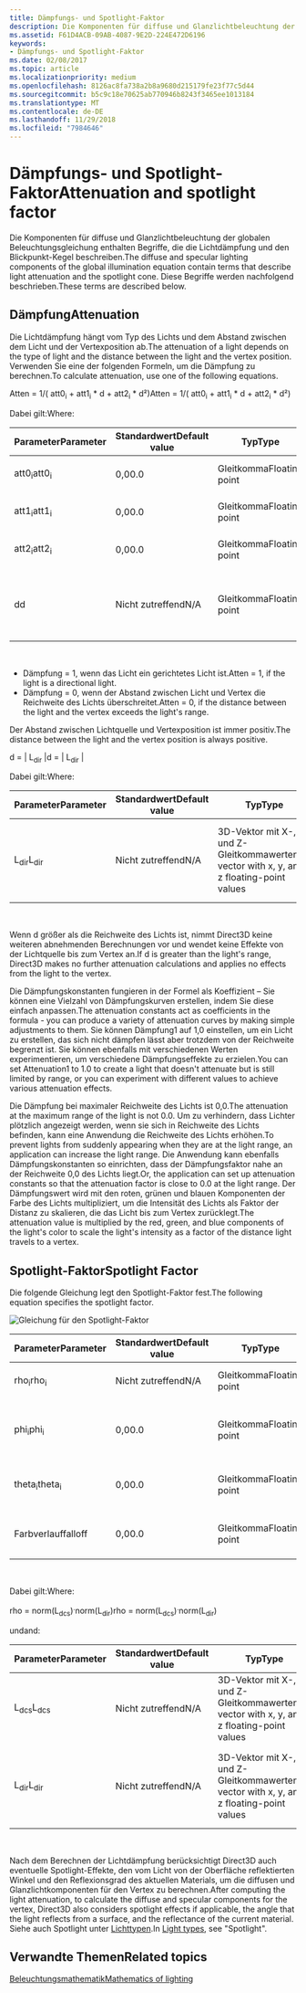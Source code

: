 ```yaml
---
title: Dämpfungs- und Spotlight-Faktor
description: Die Komponenten für diffuse und Glanzlichtbeleuchtung der globalen Beleuchtungsgleichung enthalten Begriffe, die die Lichtdämpfung und den Blickpunkt-Kegel beschreiben.
ms.assetid: F61D4ACB-09AB-4087-9E2D-224E472D6196
keywords:
- Dämpfungs- und Spotlight-Faktor
ms.date: 02/08/2017
ms.topic: article
ms.localizationpriority: medium
ms.openlocfilehash: 8126ac8fa738a2b8a9680d215179fe23f77c5d44
ms.sourcegitcommit: b5c9c18e70625ab770946b8243f3465ee1013184
ms.translationtype: MT
ms.contentlocale: de-DE
ms.lasthandoff: 11/29/2018
ms.locfileid: "7984646"
---
```

# <a name="attenuation-and-spotlight-factor"></a><span data-ttu-id="07e97-104">Dämpfungs- und Spotlight-Faktor</span><span class="sxs-lookup"><span data-stu-id="07e97-104">Attenuation and spotlight factor</span></span>


<span data-ttu-id="07e97-105">Die Komponenten für diffuse und Glanzlichtbeleuchtung der globalen Beleuchtungsgleichung enthalten Begriffe, die die Lichtdämpfung und den Blickpunkt-Kegel beschreiben.</span><span class="sxs-lookup"><span data-stu-id="07e97-105">The diffuse and specular lighting components of the global illumination equation contain terms that describe light attenuation and the spotlight cone.</span></span> <span data-ttu-id="07e97-106">Diese Begriffe werden nachfolgend beschrieben.</span><span class="sxs-lookup"><span data-stu-id="07e97-106">These terms are described below.</span></span>

## <a name="span-idattenuationspanspan-idattenuationspanspan-idattenuationspanattenuation"></a><span data-ttu-id="07e97-107"><span id="Attenuation"></span><span id="attenuation"></span><span id="ATTENUATION"></span>Dämpfung</span><span class="sxs-lookup"><span data-stu-id="07e97-107"><span id="Attenuation"></span><span id="attenuation"></span><span id="ATTENUATION"></span>Attenuation</span></span>


<span data-ttu-id="07e97-108">Die Lichtdämpfung hängt vom Typ des Lichts und dem Abstand zwischen dem Licht und der Vertexposition ab.</span><span class="sxs-lookup"><span data-stu-id="07e97-108">The attenuation of a light depends on the type of light and the distance between the light and the vertex position.</span></span> <span data-ttu-id="07e97-109">Verwenden Sie eine der folgenden Formeln, um die Dämpfung zu berechnen.</span><span class="sxs-lookup"><span data-stu-id="07e97-109">To calculate attenuation, use one of the following equations.</span></span>

<span data-ttu-id="07e97-110">Atten = 1/( att0<sub>i</sub> + att1<sub>i</sub> \* d + att2<sub>i</sub> \* d²)</span><span class="sxs-lookup"><span data-stu-id="07e97-110">Atten = 1/( att0<sub>i</sub> + att1<sub>i</sub> \* d + att2<sub>i</sub> \* d²)</span></span>

<span data-ttu-id="07e97-111">Dabei gilt:</span><span class="sxs-lookup"><span data-stu-id="07e97-111">Where:</span></span>

| <span data-ttu-id="07e97-112">Parameter</span><span class="sxs-lookup"><span data-stu-id="07e97-112">Parameter</span></span>        | <span data-ttu-id="07e97-113">Standardwert</span><span class="sxs-lookup"><span data-stu-id="07e97-113">Default value</span></span> | <span data-ttu-id="07e97-114">Typ</span><span class="sxs-lookup"><span data-stu-id="07e97-114">Type</span></span>           | <span data-ttu-id="07e97-115">Beschreibung</span><span class="sxs-lookup"><span data-stu-id="07e97-115">Description</span></span>                                     | <span data-ttu-id="07e97-116">Bereich</span><span class="sxs-lookup"><span data-stu-id="07e97-116">Range</span></span>          |
|------------------|---------------|----------------|-------------------------------------------------|----------------|
| <span data-ttu-id="07e97-117">att0<sub>i</sub></span><span class="sxs-lookup"><span data-stu-id="07e97-117">att0<sub>i</sub></span></span> | <span data-ttu-id="07e97-118">0,0</span><span class="sxs-lookup"><span data-stu-id="07e97-118">0.0</span></span>           | <span data-ttu-id="07e97-119">Gleitkomma</span><span class="sxs-lookup"><span data-stu-id="07e97-119">Floating point</span></span> | <span data-ttu-id="07e97-120">Konstanter Dämpfungsfaktor</span><span class="sxs-lookup"><span data-stu-id="07e97-120">Constant attenuation factor</span></span>                     | <span data-ttu-id="07e97-121">0 bis +unendlich</span><span class="sxs-lookup"><span data-stu-id="07e97-121">0 to +infinity</span></span> |
| <span data-ttu-id="07e97-122">att1<sub>i</sub></span><span class="sxs-lookup"><span data-stu-id="07e97-122">att1<sub>i</sub></span></span> | <span data-ttu-id="07e97-123">0,0</span><span class="sxs-lookup"><span data-stu-id="07e97-123">0.0</span></span>           | <span data-ttu-id="07e97-124">Gleitkomma</span><span class="sxs-lookup"><span data-stu-id="07e97-124">Floating point</span></span> | <span data-ttu-id="07e97-125">Linearer Dämpfungsfaktor</span><span class="sxs-lookup"><span data-stu-id="07e97-125">Linear attenuation factor</span></span>                       | <span data-ttu-id="07e97-126">0 bis +unendlich</span><span class="sxs-lookup"><span data-stu-id="07e97-126">0 to +infinity</span></span> |
| <span data-ttu-id="07e97-127">att2<sub>i</sub></span><span class="sxs-lookup"><span data-stu-id="07e97-127">att2<sub>i</sub></span></span> | <span data-ttu-id="07e97-128">0,0</span><span class="sxs-lookup"><span data-stu-id="07e97-128">0.0</span></span>           | <span data-ttu-id="07e97-129">Gleitkomma</span><span class="sxs-lookup"><span data-stu-id="07e97-129">Floating point</span></span> | <span data-ttu-id="07e97-130">Quadratischer Dämpfungsfaktor</span><span class="sxs-lookup"><span data-stu-id="07e97-130">Quadratic attenuation factor</span></span>                    | <span data-ttu-id="07e97-131">0 bis +unendlich</span><span class="sxs-lookup"><span data-stu-id="07e97-131">0 to +infinity</span></span> |
| <span data-ttu-id="07e97-132">d</span><span class="sxs-lookup"><span data-stu-id="07e97-132">d</span></span>                | <span data-ttu-id="07e97-133">Nicht zutreffend</span><span class="sxs-lookup"><span data-stu-id="07e97-133">N/A</span></span>           | <span data-ttu-id="07e97-134">Gleitkomma</span><span class="sxs-lookup"><span data-stu-id="07e97-134">Floating point</span></span> | <span data-ttu-id="07e97-135">Abstand zwischen Vertexposition und Position der Lichtquelle</span><span class="sxs-lookup"><span data-stu-id="07e97-135">Distance from vertex position to light position</span></span> | <span data-ttu-id="07e97-136">Nicht zutreffend</span><span class="sxs-lookup"><span data-stu-id="07e97-136">N/A</span></span>            |

 

-   <span data-ttu-id="07e97-137">Dämpfung = 1, wenn das Licht ein gerichtetes Licht ist.</span><span class="sxs-lookup"><span data-stu-id="07e97-137">Atten = 1, if the light is a directional light.</span></span>
-   <span data-ttu-id="07e97-138">Dämpfung = 0, wenn der Abstand zwischen Licht und Vertex die Reichweite des Lichts überschreitet.</span><span class="sxs-lookup"><span data-stu-id="07e97-138">Atten = 0, if the distance between the light and the vertex exceeds the light's range.</span></span>

<span data-ttu-id="07e97-139">Der Abstand zwischen Lichtquelle und Vertexposition ist immer positiv.</span><span class="sxs-lookup"><span data-stu-id="07e97-139">The distance between the light and the vertex position is always positive.</span></span>

<span data-ttu-id="07e97-140">d = | L<sub>dir</sub> |</span><span class="sxs-lookup"><span data-stu-id="07e97-140">d = | L<sub>dir</sub> |</span></span>

<span data-ttu-id="07e97-141">Dabei gilt:</span><span class="sxs-lookup"><span data-stu-id="07e97-141">Where:</span></span>

| <span data-ttu-id="07e97-142">Parameter</span><span class="sxs-lookup"><span data-stu-id="07e97-142">Parameter</span></span>       | <span data-ttu-id="07e97-143">Standardwert</span><span class="sxs-lookup"><span data-stu-id="07e97-143">Default value</span></span> | <span data-ttu-id="07e97-144">Typ</span><span class="sxs-lookup"><span data-stu-id="07e97-144">Type</span></span>                                             | <span data-ttu-id="07e97-145">Beschreibung</span><span class="sxs-lookup"><span data-stu-id="07e97-145">Description</span></span>                                                 |
|-----------------|---------------|--------------------------------------------------|-------------------------------------------------------------|
| <span data-ttu-id="07e97-146">L<sub>dir</sub></span><span class="sxs-lookup"><span data-stu-id="07e97-146">L<sub>dir</sub></span></span> | <span data-ttu-id="07e97-147">Nicht zutreffend</span><span class="sxs-lookup"><span data-stu-id="07e97-147">N/A</span></span>           | <span data-ttu-id="07e97-148">3D-Vektor mit X-, Y- und Z-Gleitkommawerten</span><span class="sxs-lookup"><span data-stu-id="07e97-148">3D vector with x, y, and z floating-point values</span></span> | <span data-ttu-id="07e97-149">Richtungsvektor von der Vertexposition bis zur Position der Lichtquelle</span><span class="sxs-lookup"><span data-stu-id="07e97-149">Direction vector from vertex position to the light position</span></span> |

 

<span data-ttu-id="07e97-150">Wenn d größer als die Reichweite des Lichts ist, nimmt Direct3D keine weiteren abnehmenden Berechnungen vor und wendet keine Effekte von der Lichtquelle bis zum Vertex an.</span><span class="sxs-lookup"><span data-stu-id="07e97-150">If d is greater than the light's range, Direct3D makes no further attenuation calculations and applies no effects from the light to the vertex.</span></span>

<span data-ttu-id="07e97-151">Die Dämpfungskonstanten fungieren in der Formel als Koeffizient – Sie können eine Vielzahl von Dämpfungskurven erstellen, indem Sie diese einfach anpassen.</span><span class="sxs-lookup"><span data-stu-id="07e97-151">The attenuation constants act as coefficients in the formula - you can produce a variety of attenuation curves by making simple adjustments to them.</span></span> <span data-ttu-id="07e97-152">Sie können Dämpfung1 auf 1,0 einstellen, um ein Licht zu erstellen, das sich nicht dämpfen lässt aber trotzdem von der Reichweite begrenzt ist. Sie können ebenfalls mit verschiedenen Werten experimentieren, um verschiedene Dämpfungseffekte zu erzielen.</span><span class="sxs-lookup"><span data-stu-id="07e97-152">You can set Attenuation1 to 1.0 to create a light that doesn't attenuate but is still limited by range, or you can experiment with different values to achieve various attenuation effects.</span></span>

<span data-ttu-id="07e97-153">Die Dämpfung bei maximaler Reichweite des Lichts ist 0,0.</span><span class="sxs-lookup"><span data-stu-id="07e97-153">The attenuation at the maximum range of the light is not 0.0.</span></span> <span data-ttu-id="07e97-154">Um zu verhindern, dass Lichter plötzlich angezeigt werden, wenn sie sich in Reichweite des Lichts befinden, kann eine Anwendung die Reichweite des Lichts erhöhen.</span><span class="sxs-lookup"><span data-stu-id="07e97-154">To prevent lights from suddenly appearing when they are at the light range, an application can increase the light range.</span></span> <span data-ttu-id="07e97-155">Die Anwendung kann ebenfalls Dämpfungskonstanten so einrichten, dass der Dämpfungsfaktor nahe an der Reichweite 0,0 des Lichts liegt.</span><span class="sxs-lookup"><span data-stu-id="07e97-155">Or, the application can set up attenuation constants so that the attenuation factor is close to 0.0 at the light range.</span></span> <span data-ttu-id="07e97-156">Der Dämpfungswert wird mit den roten, grünen und blauen Komponenten der Farbe des Lichts multipliziert, um die Intensität des Lichts als Faktor der Distanz zu skalieren, die das Licht bis zum Vertex zurücklegt.</span><span class="sxs-lookup"><span data-stu-id="07e97-156">The attenuation value is multiplied by the red, green, and blue components of the light's color to scale the light's intensity as a factor of the distance light travels to a vertex.</span></span>

## <a name="span-idspotlight-factorspanspan-idspotlight-factorspanspan-idspotlight-factorspanspotlight-factor"></a><span data-ttu-id="07e97-157"><span id="Spotlight-Factor"></span><span id="spotlight-factor"></span><span id="SPOTLIGHT-FACTOR"></span>Spotlight-Faktor</span><span class="sxs-lookup"><span data-stu-id="07e97-157"><span id="Spotlight-Factor"></span><span id="spotlight-factor"></span><span id="SPOTLIGHT-FACTOR"></span>Spotlight Factor</span></span>


<span data-ttu-id="07e97-158">Die folgende Gleichung legt den Spotlight-Faktor fest.</span><span class="sxs-lookup"><span data-stu-id="07e97-158">The following equation specifies the spotlight factor.</span></span>

![Gleichung für den Spotlight-Faktor](images/dx8light9.png)

| <span data-ttu-id="07e97-160">Parameter</span><span class="sxs-lookup"><span data-stu-id="07e97-160">Parameter</span></span>         | <span data-ttu-id="07e97-161">Standardwert</span><span class="sxs-lookup"><span data-stu-id="07e97-161">Default value</span></span> | <span data-ttu-id="07e97-162">Typ</span><span class="sxs-lookup"><span data-stu-id="07e97-162">Type</span></span>           | <span data-ttu-id="07e97-163">Beschreibung</span><span class="sxs-lookup"><span data-stu-id="07e97-163">Description</span></span>                              | <span data-ttu-id="07e97-164">Bereich</span><span class="sxs-lookup"><span data-stu-id="07e97-164">Range</span></span>                    |
|-------------------|---------------|----------------|------------------------------------------|--------------------------|
| <span data-ttu-id="07e97-165">rho<sub>i</sub></span><span class="sxs-lookup"><span data-stu-id="07e97-165">rho<sub>i</sub></span></span>   | <span data-ttu-id="07e97-166">Nicht zutreffend</span><span class="sxs-lookup"><span data-stu-id="07e97-166">N/A</span></span>           | <span data-ttu-id="07e97-167">Gleitkomma</span><span class="sxs-lookup"><span data-stu-id="07e97-167">Floating point</span></span> | <span data-ttu-id="07e97-168">Kosinus(Winkel) für Spotlight i</span><span class="sxs-lookup"><span data-stu-id="07e97-168">cosine(angle) for spotlight i</span></span>            | <span data-ttu-id="07e97-169">Nicht zutreffend</span><span class="sxs-lookup"><span data-stu-id="07e97-169">N/A</span></span>                      |
| <span data-ttu-id="07e97-170">phi<sub>i</sub></span><span class="sxs-lookup"><span data-stu-id="07e97-170">phi<sub>i</sub></span></span>   | <span data-ttu-id="07e97-171">0,0</span><span class="sxs-lookup"><span data-stu-id="07e97-171">0.0</span></span>           | <span data-ttu-id="07e97-172">Gleitkomma</span><span class="sxs-lookup"><span data-stu-id="07e97-172">Floating point</span></span> | <span data-ttu-id="07e97-173">Halbschatten-Winkel für Spotlight i nach Bogenmaß</span><span class="sxs-lookup"><span data-stu-id="07e97-173">Penumbra angle of spotlight i in radians</span></span> | <span data-ttu-id="07e97-174">\[theta<sub>i</sub>, pi)</span><span class="sxs-lookup"><span data-stu-id="07e97-174">\[theta<sub>i</sub>, pi)</span></span> |
| <span data-ttu-id="07e97-175">theta<sub>i</sub></span><span class="sxs-lookup"><span data-stu-id="07e97-175">theta<sub>i</sub></span></span> | <span data-ttu-id="07e97-176">0,0</span><span class="sxs-lookup"><span data-stu-id="07e97-176">0.0</span></span>           | <span data-ttu-id="07e97-177">Gleitkomma</span><span class="sxs-lookup"><span data-stu-id="07e97-177">Floating point</span></span> | <span data-ttu-id="07e97-178">Kernschatten-Winkel für Spotlight i nach Bogenmaß</span><span class="sxs-lookup"><span data-stu-id="07e97-178">Umbra angle of spotlight i in radians</span></span>    | <span data-ttu-id="07e97-179">\[0, pi)</span><span class="sxs-lookup"><span data-stu-id="07e97-179">\[0, pi)</span></span>                 |
| <span data-ttu-id="07e97-180">Farbverlauf</span><span class="sxs-lookup"><span data-stu-id="07e97-180">falloff</span></span>           | <span data-ttu-id="07e97-181">0,0</span><span class="sxs-lookup"><span data-stu-id="07e97-181">0.0</span></span>           | <span data-ttu-id="07e97-182">Gleitkomma</span><span class="sxs-lookup"><span data-stu-id="07e97-182">Floating point</span></span> | <span data-ttu-id="07e97-183">Farbverlaufsfaktor</span><span class="sxs-lookup"><span data-stu-id="07e97-183">Falloff factor</span></span>                           | <span data-ttu-id="07e97-184">(-unendlich +unendlich)</span><span class="sxs-lookup"><span data-stu-id="07e97-184">(-infinity, +infinity)</span></span>   |

 

<span data-ttu-id="07e97-185">Dabei gilt:</span><span class="sxs-lookup"><span data-stu-id="07e97-185">Where:</span></span>

<span data-ttu-id="07e97-186">rho = norm(L<sub>dcs</sub>)<sup>.</sup>norm(L<sub>dir</sub>)</span><span class="sxs-lookup"><span data-stu-id="07e97-186">rho = norm(L<sub>dcs</sub>)<sup>.</sup>norm(L<sub>dir</sub>)</span></span>

<span data-ttu-id="07e97-187">und</span><span class="sxs-lookup"><span data-stu-id="07e97-187">and:</span></span>

| <span data-ttu-id="07e97-188">Parameter</span><span class="sxs-lookup"><span data-stu-id="07e97-188">Parameter</span></span>       | <span data-ttu-id="07e97-189">Standardwert</span><span class="sxs-lookup"><span data-stu-id="07e97-189">Default value</span></span> | <span data-ttu-id="07e97-190">Typ</span><span class="sxs-lookup"><span data-stu-id="07e97-190">Type</span></span>                                             | <span data-ttu-id="07e97-191">Beschreibung</span><span class="sxs-lookup"><span data-stu-id="07e97-191">Description</span></span>                                                 |
|-----------------|---------------|--------------------------------------------------|-------------------------------------------------------------|
| <span data-ttu-id="07e97-192">L<sub>dcs</sub></span><span class="sxs-lookup"><span data-stu-id="07e97-192">L<sub>dcs</sub></span></span> | <span data-ttu-id="07e97-193">Nicht zutreffend</span><span class="sxs-lookup"><span data-stu-id="07e97-193">N/A</span></span>           | <span data-ttu-id="07e97-194">3D-Vektor mit X-, Y- und Z-Gleitkommawerten</span><span class="sxs-lookup"><span data-stu-id="07e97-194">3D vector with x, y, and z floating-point values</span></span> | <span data-ttu-id="07e97-195">Der negativen Wert der Lichteinfallsrichtung im Kamerabereich</span><span class="sxs-lookup"><span data-stu-id="07e97-195">The negative of the light direction in camera space</span></span>         |
| <span data-ttu-id="07e97-196">L<sub>dir</sub></span><span class="sxs-lookup"><span data-stu-id="07e97-196">L<sub>dir</sub></span></span> | <span data-ttu-id="07e97-197">Nicht zutreffend</span><span class="sxs-lookup"><span data-stu-id="07e97-197">N/A</span></span>           | <span data-ttu-id="07e97-198">3D-Vektor mit X-, Y- und Z-Gleitkommawerten</span><span class="sxs-lookup"><span data-stu-id="07e97-198">3D vector with x, y, and z floating-point values</span></span> | <span data-ttu-id="07e97-199">Richtungsvektor von der Vertexposition bis zur Position der Lichtquelle</span><span class="sxs-lookup"><span data-stu-id="07e97-199">Direction vector from vertex position to the light position</span></span> |

 

<span data-ttu-id="07e97-200">Nach dem Berechnen der Lichtdämpfung berücksichtigt Direct3D auch eventuelle Spotlight-Effekte, den vom Licht von der Oberfläche reflektierten Winkel und den Reflexionsgrad des aktuellen Materials, um die diffusen und Glanzlichtkomponenten für den Vertex zu berechnen.</span><span class="sxs-lookup"><span data-stu-id="07e97-200">After computing the light attenuation, to calculate the diffuse and specular components for the vertex, Direct3D also considers spotlight effects if applicable, the angle that the light reflects from a surface, and the reflectance of the current material.</span></span> <span data-ttu-id="07e97-201">Siehe auch Spotlight unter [Lichttypen](light-types.md).</span><span class="sxs-lookup"><span data-stu-id="07e97-201">In [Light types](light-types.md), see "Spotlight".</span></span>

## <a name="span-idrelated-topicsspanrelated-topics"></a><span data-ttu-id="07e97-202"><span id="related-topics"></span>Verwandte Themen</span><span class="sxs-lookup"><span data-stu-id="07e97-202"><span id="related-topics"></span>Related topics</span></span>


[<span data-ttu-id="07e97-203">Beleuchtungsmathematik</span><span class="sxs-lookup"><span data-stu-id="07e97-203">Mathematics of lighting</span></span>](mathematics-of-lighting.md)

 

 




